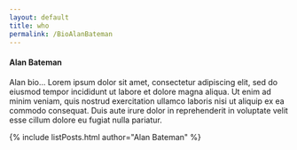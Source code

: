 ```yaml
---
layout: default
title: who
permalink: /BioAlanBateman
---
```


<h4>Alan Bateman</h4>

<div>Alan bio... Lorem ipsum dolor sit amet, consectetur adipiscing elit, sed do eiusmod tempor incididunt ut labore et dolore magna aliqua. Ut enim ad minim veniam, quis nostrud exercitation ullamco laboris nisi ut aliquip ex ea commodo consequat. Duis aute irure dolor in reprehenderit in voluptate velit esse cillum dolore eu fugiat nulla pariatur.</div>

{% include listPosts.html author="Alan Bateman" %}
